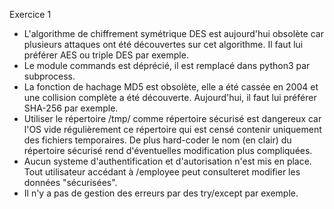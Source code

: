 Exercice 1

- L'algorithme de chiffrement symétrique DES est aujourd'hui obsolète car plusieurs attaques ont été découvertes sur cet algorithme. Il faut lui préférer AES ou triple DES par exemple.
- Le module commands est déprécié, il est remplacé dans python3 par subprocess.
- La fonction de hachage MD5 est obsolète, elle a été cassée en 2004 et une collision complète a été découverte. Aujourd'hui, il faut lui préférer SHA-256 par exemple.
-  Utiliser le répertoire /tmp/ comme répertoire sécurisé est dangereux car l'OS vide régulièrement ce répertoire qui est censé contenir uniquement des fichiers temporaires. De plus hard-coder le nom (en clair) du répertoire sécurisé rend d'éventuelles modification plus compliquées.
- Aucun systeme d'authentification et d'autorisation n'est mis en place. Tout utilisateur accédant à /employee peut consulteret modifier les données "sécurisées".
- Il n'y a pas de gestion des erreurs par des try/except par exemple.
